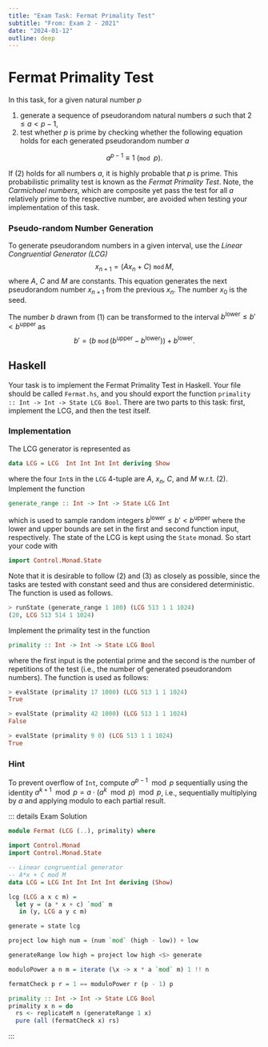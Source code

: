 ```yaml
---
title: "Exam Task: Fermat Primality Test"
subtitle: "From: Exam 2 - 2021"
date: "2024-01-12"
outline: deep
---
```


# Fermat Primality Test

In this task, for a given natural number $p$

1. generate a sequence of pseudorandom natural numbers $a$ such that $2\leq a<p-1$,
2. test whether $p$ is prime by checking whether the following equation holds for each generated pseudorandom number $a$

$$
a^{p-1} \equiv 1\ (\texttt{mod }p).
$$

If $(2)$ holds for all numbers $a$, it is highly probable that $p$ is prime.
This probabilistic primality test is known as the *Fermat Primality Test*.  Note, the
*Carmichael numbers*, which are composite yet pass the test for all $a$ relatively prime to the
respective number, are avoided when testing your implementation of this task.

### Pseudo-random Number Generation

To generate pseudorandom numbers in a given interval, use
the *Linear Congruential Generator (LCG)*
$$
  x_{n+1} = (A x_n + C) \ \texttt{mod}\, M,
$$
where $A$, $C$ and $M$ are constants. This equation generates the next pseudorandom number $x_{n+1}$ from the previous $x_n$. The number $x_0$ is the seed.

The number $b$ drawn from $(1)$ can be transformed to the interval $b^\text{lower} \leq b' < b^\text{upper}$ as
$$
  b' = (b \ \texttt{mod}\, (b^\text{upper} - b^\text{lower})) + b^\text{lower}.
$$

## Haskell

Your task is to implement the Fermat Primality Test in Haskell. Your file should be called `Fermat.hs`, and you should export the function `primality :: Int -> Int -> State LCG Bool`. There are two parts to this task: first, implement the LCG, and then the test itself.

### Implementation

The LCG generator is represented as
```haskell
data LCG = LCG  Int Int Int Int deriving Show
```
where the four `Int`s in the `LCG` 4-tuple are $A$, $x_n$, $C$, and $M$ w.r.t. $(2)$.
Implement the function
```haskell
generate_range :: Int -> Int -> State LCG Int
```
which is used to sample random integers $b^\text{lower} \leq b' < b^\text{upper}$ where the lower
and upper bounds are set in the first and second function input, respectively.
The state of the LCG is kept using the `State` monad. So start your code with
```haskell
import Control.Monad.State
```
Note that it is desirable to follow $(2)$ and $(3)$ as closely as
possible, since the tasks are tested with constant seed and thus are considered deterministic.
The function is used as follows.
```haskell
> runState (generate_range 1 100) (LCG 513 1 1 1024)
(20, LCG 513 514 1 1024)
```


Implement the primality test in the function
```haskell
primality :: Int -> Int -> State LCG Bool
```
where the first input is the potential prime and the second is the number of repetitions of the test
(i.e., the number of generated pseudorandom numbers).
The function is used as follows:

```haskell
> evalState (primality 17 1000) (LCG 513 1 1 1024)
True

> evalState (primality 42 1000) (LCG 513 1 1 1024)
False

> evalState (primality 9 0) (LCG 513 1 1 1024)
True
```

### Hint

To prevent overflow of `Int`, compute $a^{p-1}\mod p$ sequentially using
the identity $a^{k+1}\mod p = a\cdot (a^k\mod p)\mod p$, i.e.,
sequentially multiplying by $a$ and applying modulo to each partial result.

::: details Exam Solution
```haskell
module Fermat (LCG (..), primality) where

import Control.Monad
import Control.Monad.State

-- Linear congruential generator
-- A*x + C mod M
data LCG = LCG Int Int Int Int deriving (Show)

lcg (LCG a x c m) =
  let y = (a * x + c) `mod` m
   in (y, LCG a y c m)

generate = state lcg

project low high num = (num `mod` (high - low)) + low

generateRange low high = project low high <$> generate

moduloPower a n m = iterate (\x -> x * a `mod` m) 1 !! n

fermatCheck p r = 1 == moduloPower r (p - 1) p

primality :: Int -> Int -> State LCG Bool
primality x n = do
  rs <- replicateM n (generateRange 1 x)
  pure (all (fermatCheck x) rs)
```
:::
